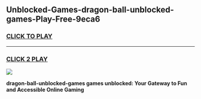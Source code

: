 
## Unblocked-Games-dragon-ball-unblocked-games-Play-Free-9eca6
<h3>
<a href="https://premium76.site?title=dragon-ball-unblocked-games&ref=15A">CLICK TO PLAY</a></h3>
<hr>

<h3>
<a href="https://premium76.site?title=dragon-ball-unblocked-games&ref=15A">CLICK 2 PLAY</a>
  
</h3>

<a href="https://premium76.site?title=dragon-ball-unblocked-games&ref=15A"><img src="https://clearcache.store/games.png"></a>


**dragon-ball-unblocked-games games unblocked: Your Gateway to Fun and Accessible Online Gaming**
